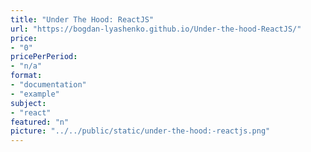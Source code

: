 ```yaml
---
title: "Under The Hood: ReactJS"
url: "https://bogdan-lyashenko.github.io/Under-the-hood-ReactJS/"
price: 
- "0"
pricePerPeriod: 
- "n/a"
format: 
- "documentation"
- "example"
subject: 
- "react"
featured: "n"
picture: "../../public/static/under-the-hood:-reactjs.png"
---
```

